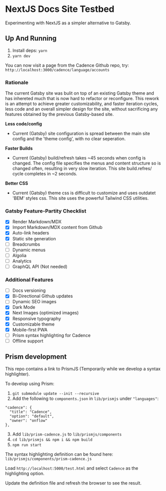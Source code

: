 # NextJS Docs Site Testbed

Experimenting with NextJS as a simpler alternative to Gatsby.

## Up And Running

1) Install deps: `yarn`
4) `yarn dev`

You can now visit a page from the Cadence Github repo, try: `http://localhost:3000/cadence/language/accounts`

### Rationale
The current Gatsby site was bulit on top of an existing Gatsby theme and has inhereted much that is now hard to refactor or reconfigure. This rework is an attempt to achieve greater customizability, and faster iteration cycles, less code and an overall simpler design for the site, without sacrificing any features obtained by the previous Gatsby-based site. 

**Less code/config**
- Current (Gatsby) site configuration is spread between the main site config and the 'theme config', with no clear seperation. 

**Faster Builds**
- Current (Gatsby) build/refresh takes ~45 seconds when config is changed. The config file specifies the menus and content structure so is changed often, resulting in very slow iteration. This site build.refres/ cycle completes in ~2 seconds.

**Better CSS**
- Current (Gatsby) theme css is difficult to customize and uses outdatet 'BEM' styles css. This site uses the powerful Tailwind CSS utilities.


### Gatsby Feature-Partity Checklist
- [x] Render Markdown/MDX
- [x] Import Markdown/MDX content from Github
- [x] Auto-link headers
- [x] Static site generation
- [ ] Breadcrumbs
- [ ] Dynamic menus
- [ ] Algolia
- [ ] Analytics
- [ ] GraphQL API (Not needed)

### Additional Features
- [ ] Docs versioning
- [x] Bi-Directional Github updates
- [ ] Dynamic SEO images
- [x] Dark Mode
- [x] Next Images (optimized images)
- [x] Responsive typography
- [x] Customizable theme
- [x] Mobile-first PWA 
- [ ] Prism syntax highlighting for Cadence
- [ ] Offline support

## Prism development
This repo contains a link to PrismJS (Temporarily while we develop a syntax highlighter).

To develop using Prism: 
1) `git submodule update --init --recursive`
2) Add the following to `components.json` in `lib/prismjs` under `"languages"`: 
```
"cadence": {
  "title": "Cadence",
  "option": "default",
  "owner": "onflow"
},
```
3) Add `lib/prism-cadence.js` to `lib/prismjs/components`
4) `cd lib/prismjs && npm i && npm build`
5) `npm run start`

The syntax highlighting definition can be found here: `lib/prismjs/components/prism-cadence.js`

Load `http://localhost:5000/test.html` and select `Cadence` as the highlighting option. 

Update the definition file and refresh the browser to see the result.

